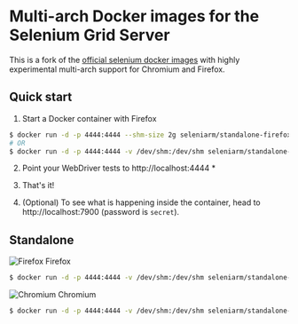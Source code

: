 # Multi-arch Docker images for the Selenium Grid Server

This is a fork of the [official selenium docker images][official] with
highly experimental multi-arch support for Chromium and Firefox.

  [official]: https://github.com/SeleniumHQ/docker-selenium

## Quick start

1. Start a Docker container with Firefox

``` bash
$ docker run -d -p 4444:4444 --shm-size 2g seleniarm/standalone-firefox
# OR
$ docker run -d -p 4444:4444 -v /dev/shm:/dev/shm seleniarm/standalone-firefox
```

2. Point your WebDriver tests to http://localhost:4444 *

3. That's it!

4. (Optional) To see what is happening inside the container, head to http://localhost:7900 (password is `secret`).

## Standalone

![Firefox](https://raw.githubusercontent.com/alrra/browser-logos/main/src/firefox/firefox_24x24.png) Firefox
``` bash
$ docker run -d -p 4444:4444 -v /dev/shm:/dev/shm seleniarm/standalone-firefox
```

![Chromium](https://raw.githubusercontent.com/alrra/browser-logos/main/src/chromium/chromium_24x24.png) Chromium
``` bash
$ docker run -d -p 4444:4444 -v /dev/shm:/dev/shm seleniarm/standalone-chromium
```
